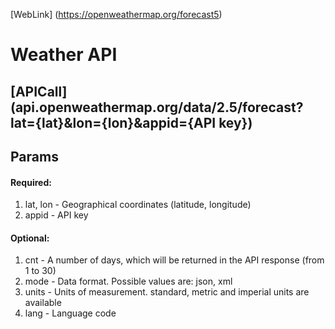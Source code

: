 [WebLink] (https://openweathermap.org/forecast5)

# Weather API

## [APICall] (api.openweathermap.org/data/2.5/forecast?lat={lat}&lon={lon}&appid={API key})

## Params

#### Required:

1. lat, lon - Geographical coordinates (latitude, longitude)
2. appid - API key

#### Optional:

1. cnt - A number of days, which will be returned in the API response (from 1 to 30)
2. mode - Data format. Possible values are: json, xml
3. units - Units of measurement. standard, metric and imperial units are available
4. lang - Language code
